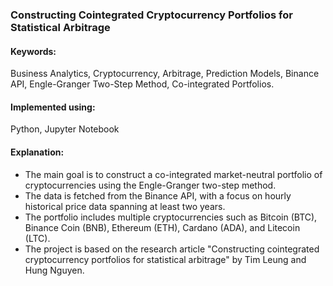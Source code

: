### Constructing Cointegrated Cryptocurrency Portfolios for Statistical Arbitrage
#### Keywords: 
Business Analytics, Cryptocurrency, Arbitrage, Prediction Models, Binance API, Engle-Granger Two-Step Method, Co-integrated Portfolios.
#### Implemented using: 
Python, Jupyter Notebook
#### Explanation:
- The main goal is to construct a co-integrated market-neutral portfolio of cryptocurrencies using the Engle-Granger two-step method.
- The data is fetched from the Binance API, with a focus on hourly historical price data spanning at least two years.
- The portfolio includes multiple cryptocurrencies such as Bitcoin (BTC), Binance Coin (BNB), Ethereum (ETH), Cardano (ADA), and Litecoin (LTC).
- The project is based on the research article "Constructing cointegrated cryptocurrency portfolios for statistical arbitrage" by Tim Leung and Hung Nguyen.
